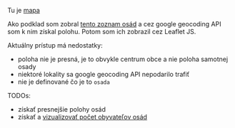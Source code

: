 Tu je [mapa](http://petervojtek.github.io/mapa-romskych-osad/)

Ako podklad som zobral [tento zoznam osád](http://narodnyblok.sk/kriminalita/osady.html) a cez google geocoding API som k nim získal polohu. Potom som ich zobrazil cez Leaflet JS.

Aktuálny prístup má nedostatky:
* poloha nie je presná, je to obvykle centrum obce a nie poloha samotnej osady
* niektoré lokality sa google geocoding API nepodarilo trafiť
* nie je definované čo je to `osada`

TODOs:
* získať presnejšie polohy osád
* získať a [vizualizovať počet obyvateľov osád](http://romovia.vlada.gov.sk/3556/regiony.php)
